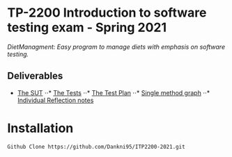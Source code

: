 
# TP-2200 Introduction to software testing exam - Spring 2021
_DietManagment: Easy program to manage diets with emphasis on software testing._

## Deliverables
* [The SUT](https://www.google.com)
⋅⋅* [The Tests](https://www.google.com)
⋅⋅* [The Test Plan](https://www.google.com)
⋅⋅* [Single method graph](https://www.google.com)
⋅⋅* [Individual Reflection notes](https://www.google.com)


# Installation
` Github Clone https://github.com/Dankni95/ITP2200-2021.git `
